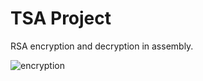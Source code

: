 # TSA Project

RSA encryption and decryption in assembly.

![encryption](https://user-images.githubusercontent.com/29801241/112234294-6f93b200-8bf9-11eb-8879-6022bde1385b.jpg)
